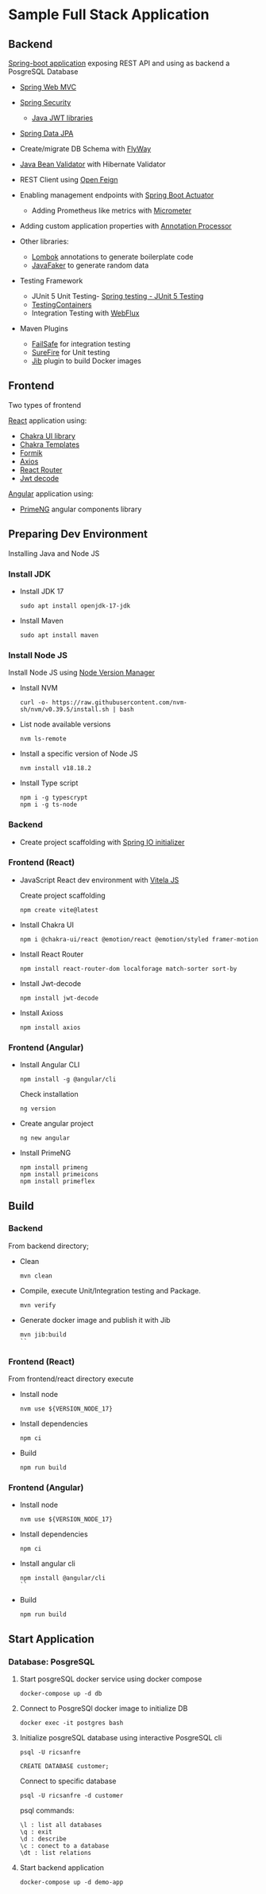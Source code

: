# Sample Full Stack Application

## Backend

[Spring-boot application](https://spring.io/projects/spring-boot) exposing REST API and using as backend a PosgreSQL Database

- [Spring Web MVC](https://docs.spring.io/spring-boot/docs/current/reference/html/web.html)
- [Spring Security](https://docs.spring.io/spring-security/reference/index.html)
  - [Java JWT libraries](https://github.com/jwtk/jjwt)
- [Spring Data JPA](https://docs.spring.io/spring-data/jpa/docs/current/reference/html/)
- Create/migrate DB Schema with [FlyWay](https://flywaydb.org/)
- [Java Bean Validator](https://docs.spring.io/spring-framework/reference/core/validation/beanvalidation.html) with Hibernate Validator
- REST Client using [Open Feign](https://spring.io/projects/spring-cloud-openfeign)
- Enabling management endpoints with [Spring Boot Actuator](https://docs.spring.io/spring-boot/docs/current/reference/html/actuator.html)
    - Adding Prometheus like metrics with [Micrometer](https://micrometer.io/)
- Adding custom application properties with [Annotation Processor](https://docs.spring.io/spring-boot/docs/current/reference/html/configuration-metadata.html#appendix.configuration-metadata.annotation-processor)      
- Other libraries:
  - [Lombok](https://projectlombok.org/) annotations to generate boilerplate code
  - [JavaFaker](https://github.com/DiUS/java-faker) to generate random data

- Testing Framework
  - JUnit 5 Unit Testing- [Spring testing - JUnit 5 Testing](https://docs.spring.io/spring-boot/docs/current/reference/html/features.html#features.testing)
  - [TestingContainers](https://java.testcontainers.org/quickstart/junit_5_quickstart/) 
  - Integration Testing with [WebFlux](https://docs.spring.io/spring-boot/docs/current/reference/htmlsingle/#features.testing.spring-boot-applications.with-running-server)

- Maven Plugins
  - [FailSafe](https://maven.apache.org/surefire/maven-failsafe-plugin/) for integration testing
  - [SureFire](https://maven.apache.org/surefire/maven-surefire-plugin/) for Unit testing
  - [Jib](https://github.com/GoogleContainerTools/jib) plugin to build Docker images
      
## Frontend

Two types of frontend

[React](https://react.dev/) application using:
- [Chakra UI library](https://chakra-ui.com/)
- [Chakra Templates](https://chakra-templates.dev/)
- [Formik](https://formik.org/)
- [Axios](https://axios-http.com/)
- [React Router](https://reactrouter.com/)
- [Jwt decode](https://github.com/auth0/jwt-decode)


[Angular](https://angular.io/) application using:
- [PrimeNG](https://primeng.org/) angular components library

## Preparing Dev Environment

Installing Java and Node JS

### Install JDK

- Install JDK 17
  ```
  sudo apt install openjdk-17-jdk
  ```
  
- Install Maven
  ```
  sudo apt install maven
  ```

### Install Node JS

Install Node JS using [Node Version Manager](https://github.com/nvm-sh/nvm)
- Install NVM
  ```
  curl -o- https://raw.githubusercontent.com/nvm-sh/nvm/v0.39.5/install.sh | bash
  ```

- List node available versions
  ```
  nvm ls-remote
  ```

- Install a specific version of Node JS
  ```
  nvm install v18.18.2
  ```
- Install Type script
  ```
  npm i -g typescrypt
  npm i -g ts-node
  ```  


### Backend

- Create project scaffolding with [Spring IO initializer](https://start.spring.io/)


### Frontend (React)

- JavaScript React dev environment with [Vitela JS](https://vitejs.dev/)

  Create project scaffolding
  ```
  npm create vite@latest
  ```

- Install Chakra UI
  
  ```
  npm i @chakra-ui/react @emotion/react @emotion/styled framer-motion
  ```
   
- Install React Router

  ```
  npm install react-router-dom localforage match-sorter sort-by
  ```

- Install Jwt-decode

  ```
  npm install jwt-decode
  ```
  
- Install Axioss

  ```
  npm install axios
  ```

### Frontend (Angular)

- Install Angular CLI

  ```
  npm install -g @angular/cli
  ```
  
  Check installation

  ```
  ng version
  ```
  
- Create angular project

  ```
  ng new angular
  ```

- Install PrimeNG
  ```
  npm install primeng
  npm install primeicons
  npm install primeflex 
  ```

## Build

### Backend

From backend directory;

- Clean
  ```
  mvn clean
  ```

- Compile, execute Unit/Integration testing and Package.
  ```
  mvn verify
  ```
- Generate docker image and publish it with Jib
  ```
  mvn jib:build
  ``

### Frontend (React)

From frontend/react directory execute
- Install node
  ```
  nvm use ${VERSION_NODE_17}
  ```
- Install dependencies
  ```
  npm ci
  ```
- Build
  ```
  npm run build
  ```
  
### Frontend (Angular)

- Install node
  ```
  nvm use ${VERSION_NODE_17}
  ```
- Install dependencies
  ```
  npm ci
  ```
- Install angular cli
  ```
  npm install @angular/cli
  ``
- Build
  ```
  npm run build
  ```
  
## Start Application

### Database: PosgreSQL

1. Start posgreSQL docker service using docker compose

   ```shell
   docker-compose up -d db
   ```

2. Connect to PosgreSQl docker image to initialize DB

   ```shell
   docker exec -it postgres bash
   ```

3. Initialize posgreSQL database using interactive PosgreSQL cli

   ```shell
   psql -U ricsanfre
   
   CREATE DATABASE customer;
   ```
   
   Connect to specific database
   ```shell
   psql -U ricsanfre -d customer
   ```

   psql commands:
   ```
   \l : list all databases
   \q : exit
   \d : describe
   \c : conect to a database
   \dt : list relations
   ```

4. Start backend application

   ```shell
   docker-compose up -d demo-app
  ```
  